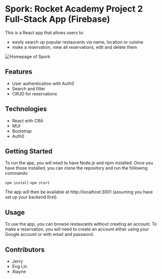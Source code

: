 # **Spork: Rocket Academy Project 2 Full-Stack App (Firebase)**

This is a React app that allows users to:
- easily search up popular restaurants via name, location or cuisine
- make a reservation, view all reservations, edit and delete them
  
![Homepage of Spork](public/READMEimages/image.png)

## **Features**

- User authentication with Auth0
- Search and filter 
- CRUD for reservations


## **Technologies**

- React with CRA
- MUI
- Bootstrap
- Auth0

## **Getting Started**

To run the app, you will need to have Node.js and npm installed. Once you have those installed, you can clone the repository and run the following commands:

`npm install`
`npm start`

The app will then be available at http://localhost:3001 (assuming you have set up your backend first).

## **Usage**

To use the app, you can browse restaurants without creating an account. To make a reservation, you will need to create an account either using your Google account or with email and password. 

## **Contributors**

- Jerry
- Eng Lin
- Alayne

